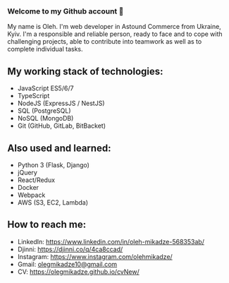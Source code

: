 ### Welcome to my Github account 👋

My name is Oleh. I'm web developer in Astound Commerce from Ukraine, Kyiv. I'm а responsible and reliable person, ready to face and to cope with challenging projects, able to contribute into teamwork as well as to complete individual tasks. 

## My working stack of technologies: 
- JavaScript ES5/6/7
- TypeScript
- NodeJS (ExpressJS / NestJS)
- SQL (PostgreSQL)
- NoSQL (MongoDB)
- Git (GitHub, GitLab, BitBacket)

## Also used and learned: 
- Python 3 (Flask, Django)
- jQuery
- React/Redux
- Docker
- Webpack
- AWS (S3, EC2, Lambda)

## How to reach me: 
- LinkedIn: https://www.linkedin.com/in/oleh-mikadze-568353ab/
- Djinni: https://djinni.co/q/4ca8ccad/
- Instagram: https://www.instagram.com/olehmikadze/
- Gmail: olegmikadze10@gmail.com
- CV: https://olegmikadze.github.io/cvNew/

